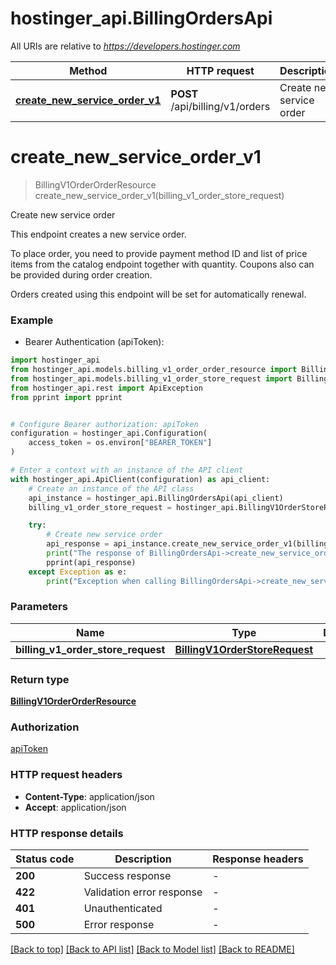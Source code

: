 # hostinger_api.BillingOrdersApi

All URIs are relative to *https://developers.hostinger.com*

Method | HTTP request | Description
------------- | ------------- | -------------
[**create_new_service_order_v1**](BillingOrdersApi.md#create_new_service_order_v1) | **POST** /api/billing/v1/orders | Create new service order


# **create_new_service_order_v1**
> BillingV1OrderOrderResource create_new_service_order_v1(billing_v1_order_store_request)

Create new service order

This endpoint creates a new service order. 

To place order, you need to provide payment method ID and list of price items from the catalog endpoint together with quantity.
Coupons also can be provided during order creation.

Orders created using this endpoint will be set for automatically renewal.

### Example

* Bearer Authentication (apiToken):

```python
import hostinger_api
from hostinger_api.models.billing_v1_order_order_resource import BillingV1OrderOrderResource
from hostinger_api.models.billing_v1_order_store_request import BillingV1OrderStoreRequest
from hostinger_api.rest import ApiException
from pprint import pprint


# Configure Bearer authorization: apiToken
configuration = hostinger_api.Configuration(
    access_token = os.environ["BEARER_TOKEN"]
)

# Enter a context with an instance of the API client
with hostinger_api.ApiClient(configuration) as api_client:
    # Create an instance of the API class
    api_instance = hostinger_api.BillingOrdersApi(api_client)
    billing_v1_order_store_request = hostinger_api.BillingV1OrderStoreRequest() # BillingV1OrderStoreRequest | 

    try:
        # Create new service order
        api_response = api_instance.create_new_service_order_v1(billing_v1_order_store_request)
        print("The response of BillingOrdersApi->create_new_service_order_v1:\n")
        pprint(api_response)
    except Exception as e:
        print("Exception when calling BillingOrdersApi->create_new_service_order_v1: %s\n" % e)
```



### Parameters


Name | Type | Description  | Notes
------------- | ------------- | ------------- | -------------
 **billing_v1_order_store_request** | [**BillingV1OrderStoreRequest**](BillingV1OrderStoreRequest.md)|  | 

### Return type

[**BillingV1OrderOrderResource**](BillingV1OrderOrderResource.md)

### Authorization

[apiToken](../README.md#apiToken)

### HTTP request headers

 - **Content-Type**: application/json
 - **Accept**: application/json

### HTTP response details

| Status code | Description | Response headers |
|-------------|-------------|------------------|
**200** | Success response |  -  |
**422** | Validation error response |  -  |
**401** | Unauthenticated |  -  |
**500** | Error response |  -  |

[[Back to top]](#) [[Back to API list]](../README.md#documentation-for-api-endpoints) [[Back to Model list]](../README.md#documentation-for-models) [[Back to README]](../README.md)


